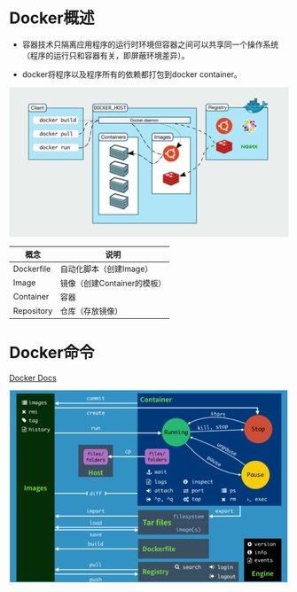 # Docker概述

- 容器技术只隔离应用程序的运行时环境但容器之间可以共享同一个操作系统（程序的运行只和容器有关，即屏蔽环境差异）。

- docker将程序以及程序所有的依赖都打包到docker container。

<img src="../../../pictures/image-20200325194141346.png" width="700"/> 

| 概念       | 说明                        |
| ---------- | --------------------------- |
| Dockerfile | 自动化脚本（创建Image）     |
| Image      | 镜像（创建Container的模板） |
| Container  | 容器                        |
| Repository | 仓库（存放镜像）            |

# Docker命令

[Docker Docs](https://docs.docker.com/reference/)

<img src="../../../pictures/docker-cmd-basic202310072321.png" width="1000"/>

 
